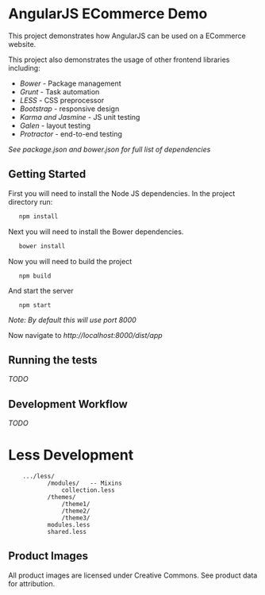 AngularJS ECommerce Demo
========================

This project demonstrates how AngularJS can be used on a ECommerce website.

This project also demonstrates the usage of other frontend libraries including:

  - *Bower* - Package management
  - *Grunt* - Task automation
  - *LESS* - CSS preprocessor
  - *Bootstrap* - responsive design
  - *Karma and Jasmine* - JS unit testing
  - *Galen* - layout testing
  - *Protractor* - end-to-end testing

*See package.json and bower.json for full list of dependencies*

Getting Started
---------------

First you will need to install the Node JS dependencies.
In the project directory run:

```bash
   npm install
```
Next you will need to install the Bower dependencies.

```bash
   bower install
```

Now you will need to build the project
```
   npm build
```

And start the server
```
   npm start
```

*Note: By default this will use port 8000*

Now navigate to _http://localhost:8000/dist/app_

Running the tests
-----------------

*TODO*

Development Workflow
--------------------

*TODO*

Less Development
================

```
    .../less/
           /modules/   -- Mixins
               collection.less
           /themes/
               /theme1/
               /theme2/
               /theme3/
           modules.less
           shared.less
```

Product Images
--------------
All product images are licensed under Creative Commons. See product data for attribution.




